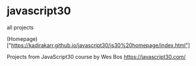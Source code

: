 # javascript30


all projects

(Homepage)["https://kadirakarr.github.io/javascript30/js30%20homepage/index.html"]

Projects from JavaScript30 course by Wes Bos
https://javascript30.com/

